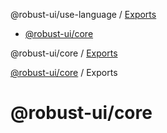 @robust-ui/use-language / [Exports](modules.md)

<!-- START doctoc generated TOC please keep comment here to allow auto update -->
<!-- DON'T EDIT THIS SECTION, INSTEAD RE-RUN doctoc TO UPDATE -->

- [@robust-ui/core](#robust-uicore)

<!-- END doctoc generated TOC please keep comment here to allow auto update -->

<a name="readmemd"></a>

@robust-ui/core / [Exports](#modulesmd)

<a name="modulesmd"></a>

[@robust-ui/core](#readmemd) / Exports

# @robust-ui/core

